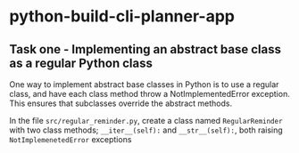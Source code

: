 # python-build-cli-planner-app

## Task one - Implementing an abstract base class as a regular Python class

One way to implement abstract base classes in Python is to use a regular class, and have each class method throw a NotImplementedError exception. This ensures that subclasses override the abstract methods.

In the file `src/regular_reminder.py`, create a class named `RegularReminder` with two class methods; `__iter__(self):` and `__str__(self):`, both raising `NotImplemenetedError` exceptions
